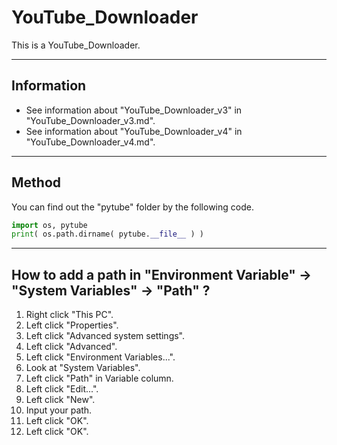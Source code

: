 # YouTube_Downloader

This is a YouTube_Downloader.

----

## Information

+ See information about "YouTube_Downloader_v3" in "YouTube_Downloader_v3.md".
+ See information about "YouTube_Downloader_v4" in "YouTube_Downloader_v4.md".

----

## Method

You can find out the "pytube" folder by the following code.
```python
import os, pytube
print( os.path.dirname( pytube.__file__ ) )
```

----

## How to add a path in "Environment Variable" -> "System Variables" -> "Path" ?

1. Right click "This PC".
2. Left click "Properties".
3. Left click "Advanced system settings".
4. Left click "Advanced".
5. Left click "Environment Variables...".
6. Look at "System Variables".
7. Left click "Path" in Variable column.
8. Left click "Edit...".
9. Left click "New".
10. Input your path.
11. Left click "OK".
12. Left click "OK".
